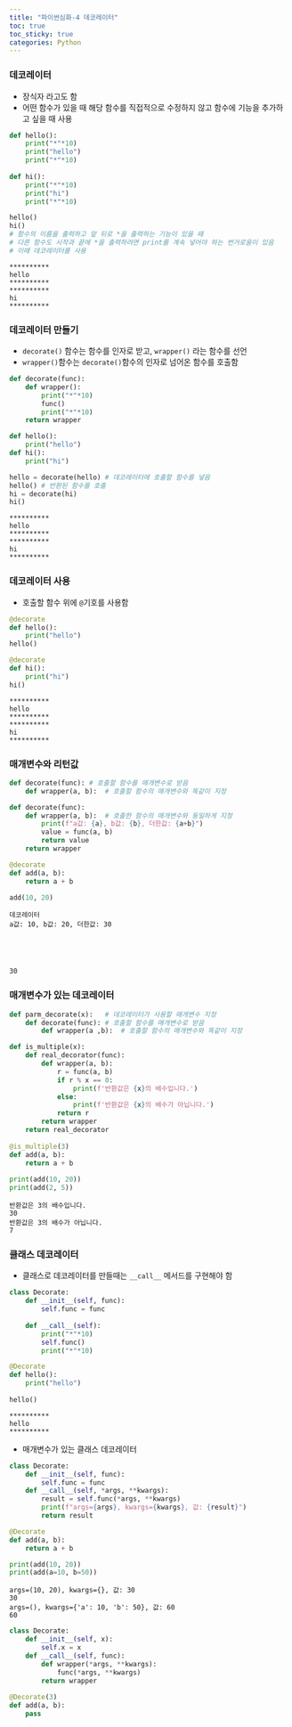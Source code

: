 ```yaml
---
title: "파이썬심화-4 데코레이터"
toc: true
toc_sticky: true
categories: Python
---
```


### 데코레이터
* 장식자 라고도 함
* 어떤 함수가 있을 때 해당 함수를 직접적으로 수정하지 않고 함수에 기능을 추가하고 싶을 때 사용


```python
def hello():
    print("*"*10)
    print("hello")
    print("*"*10)
    
def hi():
    print("*"*10)
    print("hi")
    print("*"*10)

hello()
hi()
# 함수의 이름을 출력하고 앞 뒤로 *을 출력하는 기능이 있을 때
# 다른 함수도 시작과 끝에 *을 출력하려면 print를 계속 넣어야 하는 번거로움이 있음
# 이때 데코레이터를 사용
```

    **********
    hello
    **********
    **********
    hi
    **********
    

### 데코레이터 만들기

* `decorate()` 함수는 함수를 인자로 받고, `wrapper()` 라는 함수를 선언
* `wrapper()`함수는 `decorate()`함수의 인자로 넘어온 함수를 호출함


```python
def decorate(func):
    def wrapper():
        print("*"*10)
        func()
        print("*"*10)
    return wrapper

def hello():
    print("hello")
def hi():
    print("hi")

hello = decorate(hello) # 데코레이터에 호출할 함수를 넣음
hello() # 반환된 함수를 호출
hi = decorate(hi)
hi()
```

    **********
    hello
    **********
    **********
    hi
    **********
    

### 데코레이터 사용
* 호출할 함수 위에 `@`기호를 사용함


```python
@decorate
def hello():
    print("hello")
hello()

@decorate
def hi():
    print("hi")
hi()
```

    **********
    hello
    **********
    **********
    hi
    **********
    

### 매개변수와 리턴값
```python
def decorate(func): # 호출할 함수를 매개변수로 받음
    def wrapper(a, b):  # 호출할 함수의 매개변수와 똑같이 지정
```


```python
def decorate(func):
    def wrapper(a, b):  # 호출한 함수의 매개변수와 동일하게 지정
        print(f"a값: {a}, b값: {b}, 더한값: {a+b}")
        value = func(a, b)
        return value
    return wrapper

@decorate
def add(a, b):
    return a + b

add(10, 20)

```

    데코레이터
    a값: 10, b값: 20, 더한값: 30
    




    30



### 매개변수가 있는 데코레이터
```python
def parm_decorate(x):   # 데코레이터가 사용할 매개변수 지정
    def decorate(func): # 호출할 함수를 매개변수로 받음
        def wrapper(a ,b):  # 호출할 함수의 매개변수와 똑같이 지정
```


```python
def is_multiple(x):
    def real_decorator(func):
        def wrapper(a, b):    
            r = func(a, b)      
            if r % x == 0:    
                print(f'반환값은 {x}의 배수입니다.')
            else:
                print(f'반환값은 {x}의 배수가 아닙니다.')
            return r         
        return wrapper        
    return real_decorator      
 
@is_multiple(3)
def add(a, b):
    return a + b
 
print(add(10, 20))
print(add(2, 5))
```

    반환값은 3의 배수입니다.
    30
    반환값은 3의 배수가 아닙니다.
    7
    

### 클래스 데코레이터
* 클래스로 데코레이터를 만들때는 `__call__` 메서드를 구현해야 함


```python
class Decorate:
    def __init__(self, func):
        self.func = func
    
    def __call__(self):
        print("*"*10)
        self.func()
        print("*"*10)

@Decorate
def hello():
    print("hello")
    
hello()
```

    **********
    hello
    **********
    

* 매개변수가 있는 클래스 데코레이터


```python
class Decorate:
    def __init__(self, func):
        self.func = func
    def __call__(self, *args, **kwargs):
        result = self.func(*args, **kwargs)
        print(f"args={args}, kwargs={kwargs}, 값: {result}")
        return result

@Decorate
def add(a, b):
    return a + b

print(add(10, 20))
print(add(a=10, b=50))
```

    args=(10, 20), kwargs={}, 값: 30
    30
    args=(), kwargs={'a': 10, 'b': 50}, 값: 60
    60
    


```python
class Decorate:
    def __init__(self, x):
        self.x = x
    def __call__(self, func):
        def wrapper(*args, **kwargs):
            func(*args, **kwargs)
        return wrapper
    
@Decorate(3)
def add(a, b):
    pass
```
